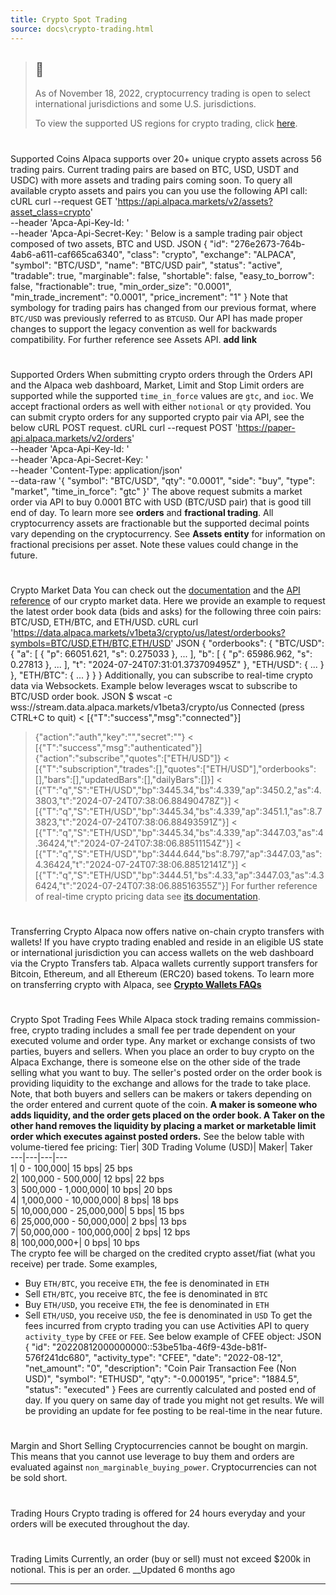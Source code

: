 ```yaml
---
title: Crypto Spot Trading
source: docs\crypto-trading.html
---
```


> ##  🚧
> 
> As of November 18, 2022, cryptocurrency trading is open to select international jurisdictions and some U.S. jurisdictions.
> 
> To view the supported US regions for crypto trading, click [here](https://alpaca.markets/support/what-regions-support-cryptocurrency-trading).
# 
Supported Coins
[](crypto-trading.html#supported-coins)
Alpaca supports over 20+ unique crypto assets across 56 trading pairs. Current trading pairs are based on BTC, USD, USDT and USDC) with more assets and trading pairs coming soon.
To query all available crypto assets and pairs you can you use the following API call:
cURL
curl --request GET 'https://api.alpaca.markets/v2/assets?asset_class=crypto' \
--header 'Apca-Api-Key-Id: <KEY>' \
--header 'Apca-Api-Secret-Key: <SECRET>'
Below is a sample trading pair object composed of two assets, BTC and USD.
JSON
{
"id": "276e2673-764b-4ab6-a611-caf665ca6340",
"class": "crypto",
"exchange": "ALPACA",
"symbol": "BTC/USD",
"name": "BTC/USD pair",
"status": "active",
"tradable": true,
"marginable": false,
"shortable": false,
"easy_to_borrow": false,
"fractionable": true,
"min_order_size": "0.0001",
"min_trade_increment": "0.0001",
"price_increment": "1"
}
Note that symbology for trading pairs has changed from our previous format, where `BTC/USD` was previously referred to as `BTCUSD`. Our API has made proper changes to support the legacy convention as well for backwards compatibility.
For further reference see Assets API. **add link**
# 
Supported Orders
[](crypto-trading.html#supported-orders)
When submitting crypto orders through the Orders API and the Alpaca web dashboard, Market, Limit and Stop Limit orders are supported while the supported `time_in_force` values are `gtc`, and `ioc`. We accept fractional orders as well with either `notional` or `qty` provided.
You can submit crypto orders for any supported crypto pair via API, see the below cURL POST request.
cURL
curl --request POST 'https://paper-api.alpaca.markets/v2/orders' \
--header 'Apca-Api-Key-Id: <KEY>' \
--header 'Apca-Api-Secret-Key: <SECRET>' \
--header 'Content-Type: application/json' \
--data-raw '{
"symbol": "BTC/USD",
"qty": "0.0001",
"side": "buy",
"type": "market",
"time_in_force": "gtc"
}'
The above request submits a market order via API to buy 0.0001 BTC with USD (BTC/USD pair) that is good till end of day.
To learn more see **orders** and **fractional trading**.
All cryptocurrency assets are fractionable but the supported decimal points vary depending on the cryptocurrency. See **Assets entity** for information on fractional precisions per asset.
Note these values could change in the future.
# 
Crypto Market Data
[](crypto-trading.html#crypto-market-data)
You can check out the [documentation](historical-crypto-data-1.md) and the [API reference](..-reference-cryptobars-1.md) of our crypto market data.
Here we provide an example to request the latest order book data (bids and asks) for the following three coin pairs: BTC/USD, ETH/BTC, and ETH/USD.
cURL
curl 'https://data.alpaca.markets/v1beta3/crypto/us/latest/orderbooks?symbols=BTC/USD,ETH/BTC,ETH/USD'
JSON
{
"orderbooks": {
"BTC/USD": {
"a": [
{
"p": 66051.621,
"s": 0.275033
},
...
],
"b": [
{
"p": 65986.962,
"s": 0.27813
},
...
],
"t": "2024-07-24T07:31:01.373709495Z"
},
"ETH/USD": { ... }
},
"ETH/BTC": { ... }
}
}
Additionally, you can subscribe to real-time crypto data via Websockets. Example below leverages wscat to subscribe to BTC/USD order book.
JSON
$ wscat -c wss://stream.data.alpaca.markets/v1beta3/crypto/us
Connected (press CTRL+C to quit)
< [{"T":"success","msg":"connected"}]
> {"action":"auth","key":"<YOUR API KEY>","secret":"<YOUR API SECRET>"}
< [{"T":"success","msg":"authenticated"}]
> {"action":"subscribe","quotes":["ETH/USD"]}
< [{"T":"subscription","trades":[],"quotes":["ETH/USD"],"orderbooks":[],"bars":[],"updatedBars":[],"dailyBars":[]}]
< [{"T":"q","S":"ETH/USD","bp":3445.34,"bs":4.339,"ap":3450.2,"as":4.3803,"t":"2024-07-24T07:38:06.88490478Z"}]
< [{"T":"q","S":"ETH/USD","bp":3445.34,"bs":4.339,"ap":3451.1,"as":8.73823,"t":"2024-07-24T07:38:06.88493591Z"}]
< [{"T":"q","S":"ETH/USD","bp":3445.34,"bs":4.339,"ap":3447.03,"as":4.36424,"t":"2024-07-24T07:38:06.88511154Z"}]
< [{"T":"q","S":"ETH/USD","bp":3444.644,"bs":8.797,"ap":3447.03,"as":4.36424,"t":"2024-07-24T07:38:06.88512141Z"}]
< [{"T":"q","S":"ETH/USD","bp":3444.51,"bs":4.33,"ap":3447.03,"as":4.36424,"t":"2024-07-24T07:38:06.88516355Z"}]
For further reference of real-time crypto pricing data see [its documentation](real-time-crypto-pricing-data.md).
# 
Transferring Crypto
[](crypto-trading.html#transferring-crypto)
Alpaca now offers native on-chain crypto transfers with wallets! If you have crypto trading enabled and reside in an eligible US state or international jurisdiction you can access wallets on the web dashboard via the Crypto Transfers tab.
Alpaca wallets currently support transfers for Bitcoin, Ethereum, and all Ethereum (ERC20) based tokens. To learn more on transferring crypto with Alpaca, see **[Crypto Wallets FAQs](https://alpaca.markets/support/crypto-wallet-faq)**
# 
Crypto Spot Trading Fees
[](crypto-trading.html#crypto-spot-trading-fees)
While Alpaca stock trading remains commission-free, crypto trading includes a small fee per trade dependent on your executed volume and order type. Any market or exchange consists of two parties, buyers and sellers. When you place an order to buy crypto on the Alpaca Exchange, there is someone else on the other side of the trade selling what you want to buy. The seller's posted order on the order book is providing liquidity to the exchange and allows for the trade to take place. Note, that both buyers and sellers can be makers or takers depending on the order entered and current quote of the coin. **A maker is someone who adds liquidity, and the order gets placed on the order book. A Taker on the other hand removes the liquidity by placing a market or marketable limit order which executes against posted orders.**
See the below table with volume-tiered fee pricing:
Tier| 30D Trading Volume (USD)| Maker| Taker  
---|---|---|---  
1| 0 - 100,000| 15 bps| 25 bps  
2| 100,000 - 500,000| 12 bps| 22 bps  
3| 500,000 - 1,000,000| 10 bps| 20 bps  
4| 1,000,000 - 10,000,000| 8 bps| 18 bps  
5| 10,000,000 - 25,000,000| 5 bps| 15 bps  
6| 25,000,000 - 50,000,000| 2 bps| 13 bps  
7| 50,000,000 - 100,000,000| 2 bps| 12 bps  
8| 100,000,000+| 0 bps| 10 bps  
The crypto fee will be charged on the credited crypto asset/fiat (what you receive) per trade. Some examples,
* Buy `ETH/BTC`, you receive `ETH`, the fee is denominated in `ETH`
* Sell `ETH/BTC`, you receive `BTC`, the fee is denominated in `BTC`
* Buy `ETH/USD`, you receive `ETH`, the fee is denominated in `ETH`
* Sell `ETH/USD`, you receive `USD`, the fee is denominated in `USD`
To get the fees incurred from crypto trading you can use Activities API to query `activity_type` by `CFEE` or `FEE`. See below example of CFEE object:
JSON
{
"id": "20220812000000000::53be51ba-46f9-43de-b81f-576f241dc680",
"activity_type": "CFEE",
"date": "2022-08-12",
"net_amount": "0",
"description": "Coin Pair Transaction Fee (Non USD)",
"symbol": "ETHUSD",
"qty": "-0.000195",
"price": "1884.5",
"status": "executed"
}
Fees are currently calculated and posted end of day. If you query on same day of trade you might not get results. We will be providing an update for fee posting to be real-time in the near future.
# 
Margin and Short Selling
[](crypto-trading.html#margin-and-short-selling)
Cryptocurrencies cannot be bought on margin. This means that you cannot use leverage to buy them and orders are evaluated against `non_marginable_buying_power`.
Cryptocurrencies can not be sold short.
# 
Trading Hours
[](crypto-trading.html#trading-hours)
Crypto trading is offered for 24 hours everyday and your orders will be executed throughout the day.
# 
Trading Limits
[](crypto-trading.html#trading-limits)
Currently, an order (buy or sell) must not exceed $200k in notional. This is per an order.
__Updated 6 months ago
* * *
